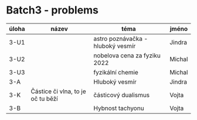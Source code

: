 # Batch3 - problems

| úloha | název | téma | jméno |
|-------|-------|------|-------|
| 3-U1  |       | astro poznávačka - hluboký vesmír | Jindra |
| 3-U2  |       | nobelova cena za fyziku 2022 | Michal |
| 3-U3  |       | fyzikální chemie | Michal |
| 3-A   |       | Hluboký vesmír | Jindra |
| 3-K   | Částice či vlna, to je oč tu běží | částicový dualismus | Vojta |
| 3-B   |       | Hybnost tachyonu | Vojta |
